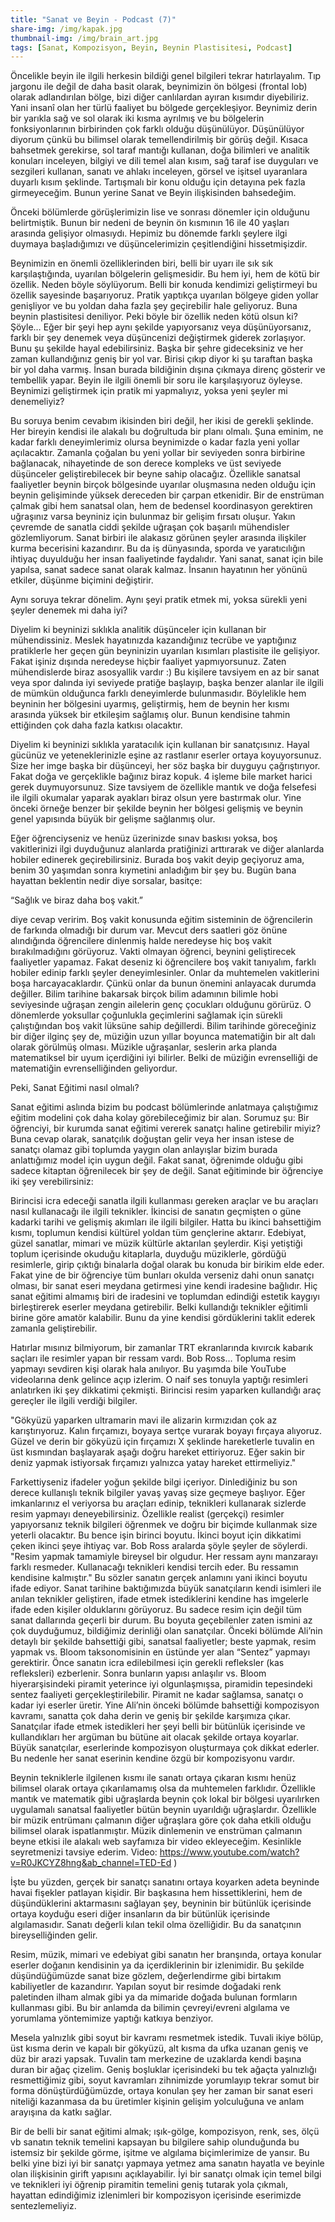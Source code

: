 ```yaml
---
title: "Sanat ve Beyin - Podcast (7)"
share-img: /img/kapak.jpg
thumbnail-img: /img/brain_art.jpg
tags: [Sanat, Kompozisyon, Beyin, Beynin Plastisitesi, Podcast]
---
```



Öncelikle beyin ile ilgili herkesin bildiği genel bilgileri tekrar hatırlayalım. Tıp jargonu ile değil de daha basit olarak, beynimizin ön bölgesi (frontal lob) olarak adlandırılan bölge, bizi diğer canlılardan ayıran kısımdır diyebiliriz. Yani insanî olan her türlü faaliyet bu bölgede gerçekleşiyor. Beynimiz derin bir yarıkla sağ ve sol olarak iki kısma ayrılmış ve bu bölgelerin fonksiyonlarının birbirinden çok farklı olduğu düşünülüyor. Düşünülüyor diyorum çünkü bu bilimsel olarak temellendirilmiş bir görüş değil. Kısaca bahsetmek gerekirse, sol taraf mantığı kullanan, doğa bilimleri ve analitik konuları inceleyen, bilgiyi ve dili temel alan kısım, sağ taraf ise duyguları ve sezgileri kullanan, sanatı ve ahlakı inceleyen, görsel ve işitsel uyaranlara duyarlı kısım şeklinde. Tartışmalı bir konu olduğu için detayına pek fazla girmeyeceğim. Bunun yerine Sanat ve Beyin ilişkisinden bahsedeğim.

Önceki bölümlerde görüşlerimizin lise ve sonrası dönemler için olduğunu belirtmiştik. Bunun bir nedeni de beynin ön kısmının 16 ile 40 yaşları arasında gelişiyor olmasıydı. Hepimiz bu dönemde farklı şeylere ilgi duymaya başladığımızı ve düşüncelerimizin çeşitlendiğini hissetmişizdir. 

Beynimizin en önemli özelliklerinden biri, belli bir uyarı ile sık sık karşılaştığında, uyarılan bölgelerin gelişmesidir. Bu hem iyi, hem de kötü bir özellik. Neden böyle söylüyorum. Belli bir konuda kendimizi geliştirmeyi bu özellik sayesinde başarıyoruz. Pratik yaptıkça uyarılan bölgeye giden yollar genişliyor ve bu yoldan daha fazla şey geçirebilir hale geliyoruz. Buna beynin plastisitesi deniliyor. Peki böyle bir özellik neden kötü olsun ki? Şöyle… Eğer bir şeyi hep aynı şekilde yapıyorsanız veya düşünüyorsanız, farklı bir şey denemek veya düşüncenizi değiştirmek giderek zorlaşıyor. Bunu şu şekilde hayal edebilirsiniz. Başka bir şehre gideceksiniz ve her zaman kullandığınız geniş bir yol var. Birisi çıkıp diyor ki şu taraftan başka bir yol daha varmış. İnsan burada bildiğinin dışına çıkmaya direnç gösterir ve tembellik yapar. Beyin ile ilgili önemli bir soru ile karşılaşıyoruz öyleyse. Beynimizi geliştirmek için pratik mi yapmalıyız, yoksa yeni şeyler mi denemeliyiz?

Bu soruya benim cevabım ikisinden biri değil, her ikisi de gerekli şeklinde. Her bireyin kendisi ile alakalı bu doğrultuda bir planı olmalı. Şuna eminim, ne kadar farklı deneyimlerimiz olursa beynimizde o kadar fazla yeni yollar açılacaktır. Zamanla çoğalan bu yeni yollar bir seviyeden sonra birbirine bağlanacak, nihayetinde de son derece kompleks ve üst seviyede düşünceler geliştirebilecek bir beyne sahip olacağız. Özellikle sanatsal faaliyetler beynin birçok bölgesinde uyarılar oluşmasına neden olduğu için beynin gelişiminde yüksek dereceden bir çarpan etkenidir. Bir de enstrüman çalmak gibi hem sanatsal olan, hem de bedensel koordinasyon gerektiren uğraşınız varsa beyniniz için bulunmaz bir gelişim fırsatı oluşur. Yakın çevremde de sanatla ciddi şekilde uğraşan çok başarılı mühendisler gözlemliyorum. Sanat birbiri ile alakasız görünen şeyler arasında ilişkiler kurma becerisini kazandırır. Bu da iş dünyasında, sporda ve yaratıcılığın ihtiyaç duyulduğu her insan faaliyetinde faydalıdır. Yani sanat, sanat için bile yapılsa, sanat sadece sanat olarak kalmaz. İnsanın hayatının her yönünü etkiler, düşünme biçimini değiştirir.

Aynı soruya tekrar dönelim. Aynı şeyi pratik etmek mi, yoksa sürekli yeni şeyler denemek mi daha iyi?

Diyelim ki beyninizi sıklıkla analitik düşünceler için kullanan bir mühendissiniz. Meslek hayatınızda kazandığınız tecrübe ve yaptığınız pratiklerle her geçen gün beyninizin uyarılan kısımları plastisite ile gelişiyor. Fakat işiniz dışında neredeyse hiçbir faaliyet yapmıyorsunuz. Zaten mühendislerde biraz asosyallik vardır :) Bu kişilere tavsiyem en az bir sanat veya spor dalında iyi seviyede pratiğe başlayıp, başka benzer alanlar ile ilgili de mümkün olduğunca farklı deneyimlerde bulunmasıdır. Böylelikle hem beyninin her bölgesini uyarmış, geliştirmiş, hem de beynin her kısmı arasında yüksek bir etkileşim sağlamış olur. Bunun kendisine tahmin ettiğinden çok daha fazla katkısı olacaktır.

Diyelim ki beyninizi sıklıkla yaratacılık için kullanan bir sanatçısınız. Hayal gücünüz ve yeteneklerinizle eşine az rastlanır eserler ortaya koyuyorsunuz. Size her imge başka bir düşünceyi, her söz başka bir duyguyu çağrıştırıyor. Fakat doğa ve gerçeklikle bağınız biraz kopuk. 4 işleme bile market harici gerek duymuyorsunuz. Size tavsiyem de özellikle mantık ve doğa felsefesi ile ilgili okumalar yaparak ayakları biraz olsun yere bastırmak olur. Yine önceki örneğe benzer bir şekilde beynin her bölgesi gelişmiş ve beynin genel yapısında büyük bir gelişme sağlanmış olur. 

Eğer öğrenciyseniz ve henüz üzerinizde sınav baskısı yoksa, boş vakitlerinizi ilgi duyduğunuz alanlarda pratiğinizi arttırarak ve diğer alanlarda hobiler edinerek geçirebilirsiniz. 
Burada boş vakit deyip geçiyoruz ama, benim 30 yaşımdan sonra kıymetini anladığım bir şey bu. Bugün bana hayattan beklentin nedir diye sorsalar, basitçe:

“Sağlık ve biraz daha boş vakit.” 

diye cevap veririm. Boş vakit konusunda eğitim sisteminin de öğrencilerin de farkında olmadığı bir durum var. Mevcut ders saatleri göz önüne alındığında öğrencilere dinlenmiş halde neredeyse hiç boş vakit bırakılmadığını görüyoruz. Vakti olmayan öğrenci, beynini geliştirecek faaliyetler yapamaz. Fakat deseniz ki öğrencilere boş vakit tanıyalım, farklı hobiler edinip farklı şeyler deneyimlesinler. Onlar da muhtemelen vakitlerini boşa harcayacaklardır. Çünkü onlar da bunun önemini anlayacak durumda değiller. Bilim tarihine bakarsak birçok bilim adamının bilimle hobi seviyesinde uğraşan zengin ailelerin genç çocukları olduğunu görürüz. O dönemlerde yoksullar çoğunlukla geçimlerini sağlamak için sürekli çalıştığından boş vakit lüksüne sahip değillerdi. Bilim tarihinde göreceğiniz bir diğer ilginç şey de, müziğin uzun yıllar boyunca matematiğin bir alt dalı olarak görülmüş olması. Müzikle uğraşanlar, seslerin arka planda matematiksel bir uyum içerdiğini iyi bilirler. Belki de müziğin evrenselliği de matematiğin evrenselliğinden geliyordur.

Peki, Sanat Eğitimi nasıl olmalı?

Sanat eğitimi aslında bizim bu podcast bölümlerinde anlatmaya çalıştığımız eğitim modelini çok daha kolay görebileceğimiz bir alan. Sorumuz şu: Bir öğrenciyi, bir kurumda sanat eğitimi vererek  sanatçı haline getirebilir miyiz? Buna cevap olarak, sanatçılık doğuştan gelir veya her insan istese de sanatçı olamaz gibi toplumda yaygın olan anlayışlar bizim burada anlattığımız model için uygun değil. Fakat sanat, öğrenimde olduğu gibi sadece kitaptan öğrenilecek bir şey de değil. Sanat eğitiminde bir öğrenciye iki şey verebilirsiniz: 

Birincisi icra edeceği sanatla ilgili kullanması gereken araçlar ve bu araçları nasıl kullanacağı ile ilgili teknikler. İkincisi de sanatın geçmişten o güne kadarki tarihi ve gelişmiş akımları ile ilgili bilgiler. Hatta bu ikinci bahsettiğim kısmı, toplumun kendisi kültürel yoldan tüm gençlerine aktarır. Edebiyat, güzel sanatlar, mimari ve müzik kültürle aktarılan şeylerdir. Kişi yetiştiği toplum içerisinde okuduğu kitaplarla, duyduğu müziklerle, gördüğü resimlerle, girip çıktığı binalarla doğal olarak bu konuda bir birikim elde eder. Fakat yine de bir öğrenciye  tüm bunları okulda verseniz dahi onun sanatçı olması, bir sanat eseri meydana getirmesi yine kendi iradesine bağlıdır. Hiç sanat eğitimi almamış biri de iradesini ve toplumdan edindiği estetik kaygıyı birleştirerek eserler meydana getirebilir. Belki kullandığı teknikler eğitimli birine göre amatör kalabilir. Bunu da yine kendisi gördüklerini taklit ederek zamanla geliştirebilir.

Hatırlar mısınız bilmiyorum, bir zamanlar TRT ekranlarında kıvırcık kabarık saçları ile resimler yapan bir ressam vardı. Bob Ross… Topluma resim yapmayı sevdiren kişi olarak hala anılıyor. Bu yaşımda bile YouTube videolarına denk gelince açıp izlerim. O naif ses tonuyla yaptığı resimleri anlatırken iki şey dikkatimi çekmişti. Birincisi resim yaparken kullandığı araç gereçler ile ilgili verdiği bilgiler. 

"Gökyüzü yaparken ultramarin mavi ile alizarin kırmızıdan çok az karıştırıyoruz. Kalın fırçamızı, boyaya sertçe vurarak boyayı fırçaya alıyoruz. Güzel ve derin bir gökyüzü için fırçamızı X şeklinde hareketlerle tuvalin en üst kısmından başlayarak aşağı doğru hareket ettiriyoruz. Eğer sakin bir deniz yapmak istiyorsak fırçamızı yalnızca yatay hareket ettirmeliyiz." 

Farkettiyseniz ifadeler yoğun şekilde bilgi içeriyor. Dinlediğiniz bu son derece kullanışlı teknik bilgiler yavaş yavaş size geçmeye başlıyor. Eğer imkanlarınız el veriyorsa bu araçları edinip, teknikleri kullanarak sizlerde resim yapmayı deneyebilirsiniz. Özellikle realist (gerçekçi) resimler yapıyorsanız teknik bilgileri öğrenmek ve doğru bir biçimde kullanmak size yeterli olacaktır. Bu bence işin birinci boyutu. İkinci boyut için dikkatimi çeken ikinci şeye ihtiyaç var. Bob Ross aralarda şöyle şeyler de söylerdi. "Resim yapmak tamamiyle bireysel bir olgudur. Her ressam aynı manzarayı farklı resmeder. Kullanacağı teknikleri kendisi tercih eder. Bu ressamın kendisine kalmıştır." Bu sözler sanatın gerçek anlamını yani ikinci boyutu ifade ediyor. Sanat tarihine baktığımızda büyük sanatçıların kendi isimleri ile anılan teknikler geliştiren, ifade etmek istediklerini kendine has imgelerle ifade eden kişiler olduklarını görüyoruz. Bu sadece resim için değil tüm sanat dallarında geçerli bir durum. Bu boyuta geçebilenler zaten ismini az çok duyduğumuz, bildiğimiz derinliği olan sanatçılar. Önceki bölümde Ali’nin detaylı bir şekilde bahsettiği gibi, sanatsal faaliyetler; beste yapmak, resim yapmak vs. Bloom taksonomisinin en üstünde yer alan “Sentez” yapmayı gerektirir. Önce sanatın icra edilebilmesi için gerekli refleksler (kas refleksleri) ezberlenir. Sonra bunların yapısı anlaşılır vs. Bloom hiyerarşisindeki piramit yeterince iyi olgunlaşmışsa, piramidin tepesindeki sentez faaliyeti gerçekleştirilebilir. Piramit ne kadar sağlamsa, sanatçı o kadar iyi eserler üretir. Yine Ali’nin önceki bölümde bahsettiği kompozisyon kavramı, sanatta çok daha derin ve geniş bir şekilde karşımıza çıkar. Sanatçılar ifade etmek istedikleri her şeyi belli bir bütünlük içerisinde ve kullandıkları her argüman bu bütüne ait olacak şekilde ortaya koyarlar. Büyük sanatçılar, eserlerinde kompozisyon oluşturmaya  çok dikkat ederler. Bu nedenle her sanat eserinin kendine özgü bir kompozisyonu vardır. 

Beynin tekniklerle ilgilenen kısmı ile sanatı ortaya çıkaran kısmı henüz bilimsel olarak ortaya çıkarılamamış olsa da muhtemelen farklıdır. Özellikle mantık ve matematik gibi uğraşlarda beynin çok lokal bir bölgesi uyarılırken uygulamalı sanatsal faaliyetler bütün beynin uyarıldığı uğraşlardır. Özellikle bir müzik entrümanı çalmanın diğer uğraşlara göre çok daha etkili olduğu bilimsel olarak ispatlanmıştır. Müzik dinlemenin ve enstrüman çalmanın beyne etkisi ile alakalı web sayfamıza bir video ekleyeceğim. Kesinlikle seyretmenizi tavsiye ederim. Video: https://www.youtube.com/watch?v=R0JKCYZ8hng&ab_channel=TED-Ed )

İşte bu yüzden, gerçek bir sanatçı sanatını ortaya koyarken adeta beyninde havai fişekler patlayan kişidir. Bir başkasına hem hissettiklerini, hem de düşündüklerini aktarmasını sağlayan şey, beyninin bir bütünlük içerisinde ortaya koyduğu eseri diğer insanların da bir bütünlük içerisinde algılamasıdır. Sanatı değerli kılan tekil olma özelliğidir. Bu da sanatçının bireyselliğinden gelir. 

Resim, müzik, mimari ve edebiyat gibi sanatın her branşında, ortaya konular eserler doğanın kendisinin ya da içerdiklerinin bir izlenimidir. Bu şekilde düşündüğümüzde sanat bize gözlem, değerlendirme gibi birtakım kabiliyetler de kazandırır. Yapılan soyut bir resimde doğadaki renk paletinden ilham almak gibi ya da mimaride doğada bulunan formların kullanması gibi. Bu bir anlamda da bilimin çevreyi/evreni algılama ve yorumlama yöntemimize yaptığı katkıya benziyor. 

Mesela yalnızlık gibi soyut bir kavramı resmetmek istedik. Tuvali ikiye bölüp, üst kısma derin ve kapalı bir gökyüzü, alt kısma da ufka uzanan geniş ve düz bir arazi yapsak. Tuvalin tam merkezine de uzaklarda kendi başına duran bir ağaç çizelim. Geniş boşluklar içerisindeki bu tek ağaçta yalnızlığı resmettiğimiz gibi, soyut kavramları zihnimizde yorumlayıp tekrar somut bir forma dönüştürdüğümüzde, ortaya konulan şey her zaman bir sanat eseri niteliği kazanmasa da bu üretimler kişinin gelişim yolculuğuna ve anlam arayışına da katkı sağlar. 

Bir de belli bir sanat eğitimi almak; ışık-gölge, kompozisyon, renk, ses, ölçü vb sanatın teknik temelini kapsayan bu bilgilere sahip olunduğunda bu istemsiz bir şekilde görme, işitme ve algılama biçimlerimize de yansır. Bu belki yine bizi iyi bir sanatçı yapmaya yetmez ama sanatın hayatla ve beyinle olan ilişkisinin girift yapısını açıklayabilir. İyi bir sanatçı olmak için temel bilgi ve teknikleri iyi öğrenip piramitin temelini geniş tutarak yola çıkmalı, hayattan edindiğimiz izlenimleri bir kompozisyon içerisinde eserimizde sentezlemeliyiz.
